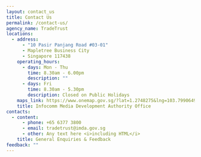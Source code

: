 ```yaml
---
layout: contact_us
title: Contact Us
permalink: /contact-us/
agency_name: TradeTrust
locations:
  - address:
      - "10 Pasir Panjang Road #03-01"
      - Mapletree Business City
      - Singapore 117438
    operating_hours:
      - days: Mon - Thu
        time: 8.30am - 6.00pm
        description: ""
      - days: Fri
        time: 8.30am - 5.30pm
        description: Closed on Public Holidays
    maps_link: https://www.onemap.gov.sg/?lat=1.2748275&lng=103.7990649
    title: Infocomm Media Development Authority Office
contacts:
  - content:
      - phone: +65 6377 3800
      - email: tradetrust@imda.gov.sg
      - other: Any text here <i>including HTML</i>
    title: General Enquiries & Feedback
feedback: ""
---
```

